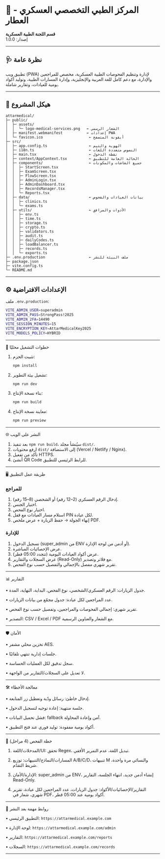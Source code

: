 # 📌 المركز الطبي التخصصي العسكري - العطار  
**قسم اللجنة الطبية العسكرية**  
إصدار: 1.0.0

---

## 🩺 نظرة عامة
تطبيق ويب (PWA) لإدارة وتنظيم الفحوصات الطبية العسكرية، مخصص للمراجعين والإدارة، مع دعم كامل للغة العربية والإنجليزية، وإدارة المسارات الطبية، وتوليد أكواد يومية للعيادات، وتقارير شاملة.

---

## 📂 هيكل المشروع

```
attarmedical/
├─ public/
│  ├─ assets/
│  │  └─ logo-medical-services.png   ← الشعار الرسمي
│  ├─ manifest.webmanifest           ← إعدادات PWA
│  └─ favicon.ico                     ← أيقونة المتصفح
├─ src/
│  ├─ app.config.ts                   ← الهوية والثيم
│  ├─ i18n.ts                         ← النصوص متعددة اللغات
│  ├─ main.tsx                        ← نقطة الدخول
│  ├─ context/AppContext.tsx          ← الحالة العامة للتطبيق
│  ├─ components/                     ← جميع الشاشات والمكونات
│  │  ├─ StartScreen.tsx
│  │  ├─ ExamScreen.tsx
│  │  ├─ FlowScreen.tsx
│  │  ├─ AdminLogin.tsx
│  │  ├─ AdminDashboard.tsx
│  │  ├─ RecordsManager.tsx
│  │  └─ Reports.tsx
│  ├─ data/                           ← بيانات العيادات والفحوص
│  │  ├─ clinics.ts
│  │  └─ exams.ts
│  ├─ utils/                          ← الأدوات والمرافق
│  │  ├─ env.ts
│  │  ├─ time.ts
│  │  ├─ storage.ts
│  │  ├─ crypto.ts
│  │  ├─ validators.ts
│  │  ├─ audit.ts
│  │  ├─ dailyCodes.ts
│  │  ├─ loadBalancer.ts
│  │  ├─ records.ts
│  │  └─ exports.ts
├─ .env.production                    ← ملف البيئة للنشر
├─ package.json
├─ vite.config.ts
└─ README.md
```

---

## ⚙️ الإعدادات الافتراضية

ملف `.env.production`:

```bash
VITE_ADMIN_USER=superadmin
VITE_ADMIN_PASS=StrongPass!2025
VITE_ADMIN_2FA=14490
VITE_SESSION_MINUTES=15
VITE_ENCRYPTION_KEY=AttarMedicalKey2025
VITE_MODELS_POLICY=HYBRID
```

---

🚀 خطوات التشغيل محليًا

1. تثبيت الحزم:
   ```bash
   npm install
   ```
2. تشغيل بيئة التطوير:
   ```bash
   npm run dev
   ```
3. بناء نسخة الإنتاج:
   ```bash
   npm run build
   ```
4. معاينة نسخة الإنتاج:
   ```bash
   npm run preview
   ```

---

🌐 النشر على الويب

1. بعد تنفيذ `npm run build`، سيُنشأ مجلد `dist/`.
2. ارفع محتويات `dist/` إلى الاستضافة (Vercel / Netlify / Nginx).
3. تأكد من تفعيل HTTPS.
4. أنشئ QR Code للرابط الرئيسي للتطبيق.

---

🖥️ طريقة عمل التطبيق

### للمراجع
1. إدخال الرقم العسكري (2–12 رقم) أو الشخصي (8–15 رقم).
2. اختيار الجنس.
3. اختيار نوع الفحص.
4. استلام مسار العيادات مع قفل PIN لكل عيادة.
5. إنهاء الجولة → حفظ الزيارة + عرض ملخص PDF.

### للإدارة
1. تسجيل الدخول (super_admin من ENV أو أدمن من لوحة الإدارة).
2. عرض الإحصائيات المباشرة.
3. عرض أكواد العيادات اليومية (تتجدد 05:00 قطر).
4. عرض السجلات والتقارير (Read-Only) مع فلاتر وتصدير.
5. تقرير شهري مفصل بالإجمالي والتفصيل حسب نوع الفحص.

---

📊 التقارير

• جدول الزيارات: الرقم العسكري/الشخصي، نوع الفحص، البداية، النهاية، المدة.

• عدد المراجعين لكل عيادة: جدول مجمّع من بيانات الزيارات.

• تقرير شهري: إجمالي الفحوصات والمراجعين، وتفصيل حسب نوع الفحص.

• التصدير: CSV / Excel / PDF مع الشعار والعناوين الرسمية.

---

🛡️ الأمان

• تخزين محلي مشفر AES.

• جلسات إدارية تنتهي تلقائيًا.

• سجل تدقيق لكل العمليات الحساسة.

• لا تعديل على السجلات/التقارير من الواجهة.

---

🛠️ معالجة الأخطاء

• إدخال خاطئ: رسائل ودّية وتعطيل زر المتابعة.

• جلسة منتهية: إعادة توجيه لتسجيل الدخول.

• فشل تحميل البيانات: fallback آمن وإعادة المحاولة.

• أكواد يومية مفقودة: توليد فوري عند فتح التطبيق.

---

📅 خطة الفحص (4 مراحل)

1. المدخلات/اللغة/UI: تحقق Regex، تبديل اللغة، عدم التمرير الأفقي.

2. المسارات/النماذج/التنبيهات: توزيع A/B/C/D، تنبيهات M والنسائي مرة واحدة، شريط التقدّم.

3. الإدارة/الأمان: super_admin من ENV، إنشاء أدمن جديد، انتهاء الجلسة، التقارير Read-Only.

4. التقارير/الإحصائيات/الأكواد: جدول الزيارات، عدد المراجعين لكل عيادة، تقرير شهري، شعار في PDF، أكواد يومية عند 05:00 قطر.

---

📌 روابط مهمة بعد النشر

• التطبيق الرئيسي: `https://attarmedical.example.com`

• لوحة الإدارة: `https://attarmedical.example.com/admin`

• التقارير: `https://attarmedical.example.com/reports`

• السجلات: `https://attarmedical.example.com/records`

---
